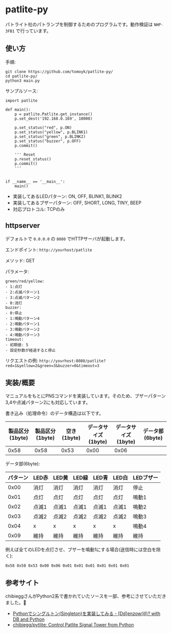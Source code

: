 # patlite-py

パトライト社のパトランプを制御するためのプログラムです。動作検証は `NHP-3FB1` で行っています。

## 使い方

手順:
```
git clone https://github.com/tomoyk/patlite-py/
cd patlite-py/
python3 main.py
```

サンプルソース:
```
import patlite

def main():
    p = patlite.Patlite.get_instance()
    p.set_dest('192.168.0.169', 10000)

    p.set_status("red", p.ON)
    p.set_status("yellow", p.BLINK1)
    p.set_status("green", p.BLINK2)
    p.set_status("buzzer", p.OFF)
    p.commit()
    
    ''' Reset
    p.reset_status()
    p.commit()
    '''


if __name__ == '__main__':
    main()
```

- 実装してあるLEDパターン: ON, OFF, BLINK1, BLINK2
- 実装してあるブザーパターン: OFF, SHORT, LONG, TINY, BEEP
- 対応プロトコル: TCPのみ

## httpserver

デフォルトで `0.0.0.0` の `8080` でHTTPサーバが起動します。

エンドポイント: `http://yourhost/patlite`

メソッド: GET

パラメータ: 
```
green/red/yellow:
- 1:点灯
- 2:点滅パターン1
- 3:点滅パターン2
- 0:消灯
buzzer:
- 0:停止
- 1:鳴動パターン4
- 2:鳴動パターン1
- 3:鳴動パターン2
- 4:鳴動パターン3
timeout:
- 初期値: 5
- 設定秒数が経過すると停止
```

リクエストの例: `http://yourhost:8080/patlite?red=1&yellow=2&green=3&buzzer=0&timeout=3`

## 実装/概要

マニュアルをもとにPNSコマンドを実装しています。そのため、ブザーパターン3,4や点滅パターン2にも対応しています。

書き込み（処理命令）のデータ構造は以下です。

|製品区分(1byte)|製品区分(1byte)|空き(1byte)   |データサイズ(1byte)   |データサイズ(1byte)   |データ部(6byte)   |
|---            |---            |---           |---                   |---                   |---               |
|0x58           |0x58           |0x53          |0x00                  |0x06                  |                  |

データ部(6byte):

|パターン   |LED赤  |LED黄  |LED緑  |LED青  |LED白  |LEDブザー  |
|---        |---    |---    |---    |---    |---    |---        |
|0x00       |消灯   |消灯   |消灯   |消灯   |消灯   |停止       |
|0x01       |点灯   |点灯   |点灯   |点灯   |点灯   |鳴動1      |
|0x02       |点滅1  |点滅1  |点滅1  |点滅1  |点滅1  |鳴動2      |
|0x03       |点滅2  |点滅2  |点滅2  |点滅2  |点滅2  |鳴動3      |
|0x04       |x      |x      |x      |x      |x      |鳴動4      |
|0x09       |維持   |維持   |維持   |維持   |維持   |維持       |

例えば全てのLEDを点灯させ、ブザーを鳴動1にする場合(送信時には空白を除く):

```
0x58 0x58 0x53 0x00 0x06 0x01 0x01 0x01 0x01 0x01 0x01
```

## 参考サイト

chibieggさんがPython2系で書かれていたソースを一部、参考にさせていただきました。🙏

- [Pythonでシングルトン(Singleton)を実装してみる - [Dd]enzow(ill)? with DB and Python](http://www.denzow.me/entry/2018/01/28/171416)
- [chibiegg/pytlite: Control Patlite Signal Tower from Python](https://github.com/chibiegg/pytlite)
